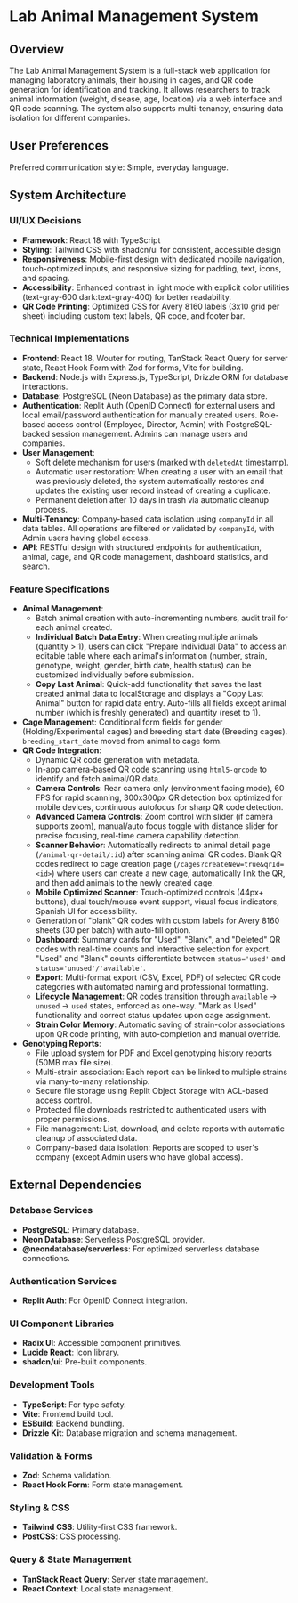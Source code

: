 # Lab Animal Management System

## Overview

The Lab Animal Management System is a full-stack web application for managing laboratory animals, their housing in cages, and QR code generation for identification and tracking. It allows researchers to track animal information (weight, disease, age, location) via a web interface and QR code scanning. The system also supports multi-tenancy, ensuring data isolation for different companies.

## User Preferences

Preferred communication style: Simple, everyday language.

## System Architecture

### UI/UX Decisions
- **Framework**: React 18 with TypeScript
- **Styling**: Tailwind CSS with shadcn/ui for consistent, accessible design
- **Responsiveness**: Mobile-first design with dedicated mobile navigation, touch-optimized inputs, and responsive sizing for padding, text, icons, and spacing.
- **Accessibility**: Enhanced contrast in light mode with explicit color utilities (text-gray-600 dark:text-gray-400) for better readability.
- **QR Code Printing**: Optimized CSS for Avery 8160 labels (3x10 grid per sheet) including custom text labels, QR code, and footer bar.

### Technical Implementations
- **Frontend**: React 18, Wouter for routing, TanStack React Query for server state, React Hook Form with Zod for forms, Vite for building.
- **Backend**: Node.js with Express.js, TypeScript, Drizzle ORM for database interactions.
- **Database**: PostgreSQL (Neon Database) as the primary data store.
- **Authentication**: Replit Auth (OpenID Connect) for external users and local email/password authentication for manually created users. Role-based access control (Employee, Director, Admin) with PostgreSQL-backed session management. Admins can manage users and companies.
- **User Management**: 
    - Soft delete mechanism for users (marked with `deletedAt` timestamp).
    - Automatic user restoration: When creating a user with an email that was previously deleted, the system automatically restores and updates the existing user record instead of creating a duplicate.
    - Permanent deletion after 10 days in trash via automatic cleanup process.
- **Multi-Tenancy**: Company-based data isolation using `companyId` in all data tables. All operations are filtered or validated by `companyId`, with Admin users having global access.
- **API**: RESTful design with structured endpoints for authentication, animal, cage, and QR code management, dashboard statistics, and search.

### Feature Specifications
- **Animal Management**: 
    - Batch animal creation with auto-incrementing numbers, audit trail for each animal created.
    - **Individual Batch Data Entry**: When creating multiple animals (quantity > 1), users can click "Prepare Individual Data" to access an editable table where each animal's information (number, strain, genotype, weight, gender, birth date, health status) can be customized individually before submission.
    - **Copy Last Animal**: Quick-add functionality that saves the last created animal data to localStorage and displays a "Copy Last Animal" button for rapid data entry. Auto-fills all fields except animal number (which is freshly generated) and quantity (reset to 1).
- **Cage Management**: Conditional form fields for gender (Holding/Experimental cages) and breeding start date (Breeding cages). `breeding_start_date` moved from animal to cage form.
- **QR Code Integration**:
    - Dynamic QR code generation with metadata.
    - In-app camera-based QR code scanning using `html5-qrcode` to identify and fetch animal/QR data.
    - **Camera Controls**: Rear camera only (environment facing mode), 60 FPS for rapid scanning, 300x300px QR detection box optimized for mobile devices, continuous autofocus for sharp QR code detection.
    - **Advanced Camera Controls**: Zoom control with slider (if camera supports zoom), manual/auto focus toggle with distance slider for precise focusing, real-time camera capability detection.
    - **Scanner Behavior**: Automatically redirects to animal detail page (`/animal-qr-detail/:id`) after scanning animal QR codes. Blank QR codes redirect to cage creation page (`/cages?createNew=true&qrId=<id>`) where users can create a new cage, automatically link the QR, and then add animals to the newly created cage.
    - **Mobile Optimized Scanner**: Touch-optimized controls (44px+ buttons), dual touch/mouse event support, visual focus indicators, Spanish UI for accessibility.
    - Generation of "blank" QR codes with custom labels for Avery 8160 sheets (30 per batch) with auto-fill option.
    - **Dashboard**: Summary cards for "Used", "Blank", and "Deleted" QR codes with real-time counts and interactive selection for export. "Used" and "Blank" counts differentiate between `status='used'` and `status='unused'/'available'`.
    - **Export**: Multi-format export (CSV, Excel, PDF) of selected QR code categories with automated naming and professional formatting.
    - **Lifecycle Management**: QR codes transition through `available` → `unused` → `used` states, enforced as one-way. "Mark as Used" functionality and correct status updates upon cage assignment.
    - **Strain Color Memory**: Automatic saving of strain-color associations upon QR code printing, with auto-completion and manual override.
- **Genotyping Reports**: 
    - File upload system for PDF and Excel genotyping history reports (50MB max file size).
    - Multi-strain association: Each report can be linked to multiple strains via many-to-many relationship.
    - Secure file storage using Replit Object Storage with ACL-based access control.
    - Protected file downloads restricted to authenticated users with proper permissions.
    - File management: List, download, and delete reports with automatic cleanup of associated data.
    - Company-based data isolation: Reports are scoped to user's company (except Admin users who have global access).

## External Dependencies

### Database Services
- **PostgreSQL**: Primary database.
- **Neon Database**: Serverless PostgreSQL provider.
- **@neondatabase/serverless**: For optimized serverless database connections.

### Authentication Services
- **Replit Auth**: For OpenID Connect integration.

### UI Component Libraries
- **Radix UI**: Accessible component primitives.
- **Lucide React**: Icon library.
- **shadcn/ui**: Pre-built components.

### Development Tools
- **TypeScript**: For type safety.
- **Vite**: Frontend build tool.
- **ESBuild**: Backend bundling.
- **Drizzle Kit**: Database migration and schema management.

### Validation & Forms
- **Zod**: Schema validation.
- **React Hook Form**: Form state management.

### Styling & CSS
- **Tailwind CSS**: Utility-first CSS framework.
- **PostCSS**: CSS processing.

### Query & State Management
- **TanStack React Query**: Server state management.
- **React Context**: Local state management.